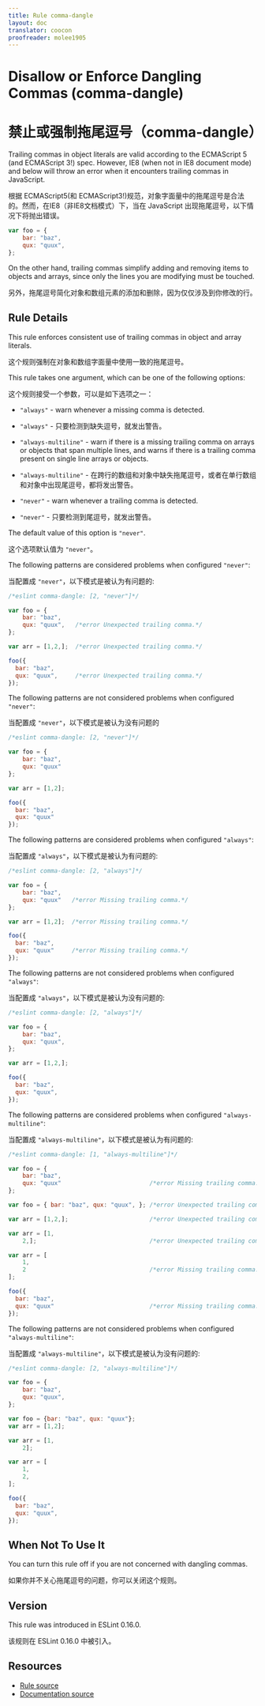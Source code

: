 ```yaml
---
title: Rule comma-dangle
layout: doc
translator: coocon
proofreader: molee1905
---
```

<!-- Note: No pull requests accepted for this file. See README.md in the root directory for details. -->
# Disallow or Enforce Dangling Commas (comma-dangle)

# 禁止或强制拖尾逗号（comma-dangle）

Trailing commas in object literals are valid according to the ECMAScript 5 (and ECMAScript 3!) spec. However, IE8 (when not in IE8 document mode) and below will throw an error when it encounters trailing commas in JavaScript.

根据 ECMAScript5(和 ECMAScript3!)规范，对象字面量中的拖尾逗号是合法的。然而，在IE8（非IE8文档模式）下，当在 JavaScript 出现拖尾逗号，以下情况下将抛出错误。

```js
var foo = {
    bar: "baz",
    qux: "quux",
};
```

On the other hand, trailing commas simplify adding and removing items to objects and arrays, since only the lines you are modifying must be touched.

另外，拖尾逗号简化对象和数组元素的添加和删除，因为仅仅涉及到你修改的行。

## Rule Details

This rule enforces consistent use of trailing commas in object and array literals.

这个规则强制在对象和数组字面量中使用一致的拖尾逗号。

This rule takes one argument, which can be one of the following options:

这个规则接受一个参数，可以是如下选项之一：

- `"always"` - warn whenever a missing comma is detected.

- `"always"` - 只要检测到缺失逗号，就发出警告。

- `"always-multiline"` - warn if there is a missing trailing comma on arrays or objects that span multiple lines, and warns if there is a trailing comma present on single line arrays or objects.

- `"always-multiline"` - 在跨行的数组和对象中缺失拖尾逗号，或者在单行数组和对象中出现尾逗号，都将发出警告。

- `"never"` - warn whenever a trailing comma is detected.

- `"never"` - 只要检测到尾逗号，就发出警告。

The default value of this option is `"never"`.

这个选项默认值为 `"never"`。

The following patterns are considered problems when configured `"never"`:

当配置成 `"never"`，以下模式是被认为有问题的:

```js
/*eslint comma-dangle: [2, "never"]*/

var foo = {
    bar: "baz",
    qux: "quux",   /*error Unexpected trailing comma.*/
};

var arr = [1,2,];  /*error Unexpected trailing comma.*/

foo({
  bar: "baz",
  qux: "quux",     /*error Unexpected trailing comma.*/
});
```

The following patterns are not considered problems when configured `"never"`:

当配置成 `"never"`，以下模式是被认为没有问题的

```js
/*eslint comma-dangle: [2, "never"]*/

var foo = {
    bar: "baz",
    qux: "quux"
};

var arr = [1,2];

foo({
  bar: "baz",
  qux: "quux"
});
```

The following patterns are considered problems when configured `"always"`:

当配置成 `"always"`，以下模式是被认为有问题的:

```js
/*eslint comma-dangle: [2, "always"]*/

var foo = {
    bar: "baz",
    qux: "quux"   /*error Missing trailing comma.*/
};

var arr = [1,2];  /*error Missing trailing comma.*/

foo({
  bar: "baz",
  qux: "quux"     /*error Missing trailing comma.*/
});
```

The following patterns are not considered problems when configured `"always"`:

当配置成 `"always"`，以下模式是被认为没有问题的:

```js
/*eslint comma-dangle: [2, "always"]*/

var foo = {
    bar: "baz",
    qux: "quux",
};

var arr = [1,2,];

foo({
  bar: "baz",
  qux: "quux",
});
```

The following patterns are considered problems when configured `"always-multiline"`:

当配置成 `"always-multiline"`，以下模式是被认为有问题的:

```js
/*eslint comma-dangle: [1, "always-multiline"]*/

var foo = {
    bar: "baz",
    qux: "quux"                         /*error Missing trailing comma.*/
};

var foo = { bar: "baz", qux: "quux", }; /*error Unexpected trailing comma.*/

var arr = [1,2,];                       /*error Unexpected trailing comma.*/

var arr = [1,
    2,];                                /*error Unexpected trailing comma.*/

var arr = [
    1,
    2                                   /*error Missing trailing comma.*/
];

foo({
  bar: "baz",
  qux: "quux"                           /*error Missing trailing comma.*/
});
```

The following patterns are not considered problems when configured `"always-multiline"`:

当配置成 `"always-multiline"`，以下模式是被认为没有问题的:

```js
/*eslint comma-dangle: [2, "always-multiline"]*/

var foo = {
    bar: "baz",
    qux: "quux",
};

var foo = {bar: "baz", qux: "quux"};
var arr = [1,2];

var arr = [1,
    2];

var arr = [
    1,
    2,
];

foo({
  bar: "baz",
  qux: "quux",
});
```

## When Not To Use It

You can turn this rule off if you are not concerned with dangling commas.

如果你并不关心拖尾逗号的问题，你可以关闭这个规则。

## Version

This rule was introduced in ESLint 0.16.0.

该规则在 ESLint 0.16.0 中被引入。

## Resources

* [Rule source](https://github.com/eslint/eslint/tree/master/lib/rules/comma-dangle.js)
* [Documentation source](https://github.com/eslint/eslint/tree/master/docs/rules/comma-dangle.md)

